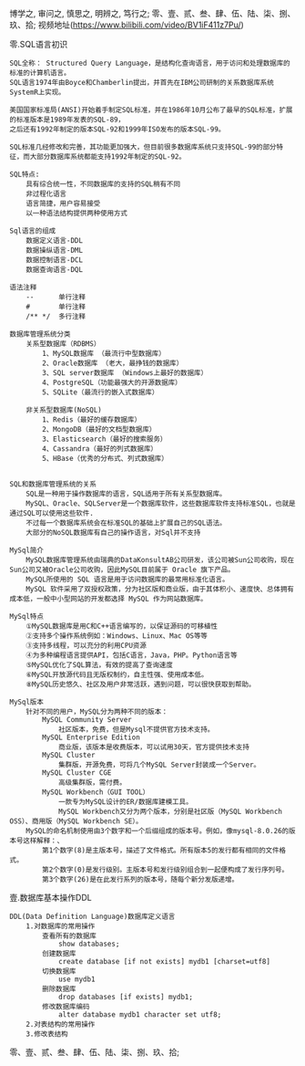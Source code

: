 博学之, 审问之, 慎思之, 明辨之, 笃行之;
零、壹、贰、叁、肆、伍、陆、柒、捌、玖、拾;
视频地址(https://www.bilibili.com/video/BV1iF411z7Pu/)


零.SQL语言初识

    SQL全称： Structured Query Language，是结构化查询语言，用于访问和处理数据库的标准的计算机语言。
    SQL语言1974年由Boyce和Chamberlin提出，并首先在IBM公司研制的关系数据库系统SystemR上实现。

    美国国家标准局(ANSI)开始着手制定SQL标准，并在1986年10月公布了最早的SQL标准，扩展的标准版本是1989年发表的SQL-89，
    之后还有1992年制定的版本SQL-92和1999年ISO发布的版本SQL-99。

    SQL标准几经修改和完善，其功能更加强大，但目前很多数据库系统只支持SQL-99的部分特征，而大部分数据库系统都能支持1992年制定的SQL-92。

    SQL特点:
        具有综合统一性，不同数据库的支持的SQL稍有不同
        非过程化语言
        语言简捷，用户容易接受
        以一种语法结构提供两种使用方式

    Sql语言的组成
        数据定义语言-DDL
        数据操纵语言-DML
        数据控制语言-DCL
        数据查询语言-DQL

    语法注释
        --      单行注释
        #       单行注释
        /** */  多行注释
    
    数据库管理系统分类
        关系型数据库（RDBMS）
            1、MySQL数据库 （最流行中型数据库）
            2、Oracle数据库 （老大，最挣钱的数据库）
            3、SQL server数据库 （Windows上最好的数据库）
            4、PostgreSQL（功能最强大的开源数据库）
            5、SQLite（最流行的嵌入式数据库）

        非关系型数据库(NoSQL)
            1、Redis（最好的缓存数据库）
            2、MongoDB（最好的文档型数据库）
            3、Elasticsearch（最好的搜索服务）
            4、Cassandra（最好的列式数据库）
            5、HBase（优秀的分布式、列式数据库）


    SQL和数据库管理系统的关系
        SQL是一种用于操作数据库的语言，SQL适用于所有关系型数据库。
        MySQL、Oracle、SQLServer是一个数据库软件，这些数据库软件支持标准SQL，也就是通过SQL可以使用这些软件.
        不过每一个数据库系统会在标准SQL的基础上扩展自己的SQL语法。
        大部分的NoSQL数据库有自己的操作语言，对Sql并不支持

    MySql简介
        MySQL数据库管理系统由瑞典的DataKonsultAB公司研发，该公司被Sun公司收购，现在Sun公司又被Oracle公司收购，因此MySQL目前属于 Oracle 旗下产品。
        MySQL所使用的 SQL 语言是用于访问数据库的最常用标准化语言。
        MySQL 软件采用了双授权政策，分为社区版和商业版，由于其体积小、速度快、总体拥有成本低，一般中小型网站的开发都选择 MySQL 作为网站数据库。

    MySql特点
        ①MySQL数据库是用C和C++语言编写的，以保证源码的可移植性
        ②支持多个操作系统例如：Windows、Linux、Mac OS等等
        ③支持多线程，可以充分的利用CPU资源
        ④为多种编程语言提供API，包括C语言，Java，PHP。Python语言等
        ⑤MySQL优化了SQL算法，有效的提高了查询速度
        ⑥MySQL开放源代码且无版权制约，自主性强、使用成本低。
        ⑧MySQL历史悠久、社区及用户非常活跃，遇到问题，可以很快获取到帮助。

    MySql版本
        针对不同的用户，MySQL分为两种不同的版本：
            MySQL Community Server
                社区版本，免费，但是Mysql不提供官方技术支持。
            MySQL Enterprise Edition
                商业版，该版本是收费版本，可以试用30天，官方提供技术支持
            MySQL Cluster 
                集群版，开源免费，可将几个MySQL Server封装成一个Server。
            MySQL Cluster CGE 
                高级集群版，需付费。
            MySQL Workbench（GUI TOOL）
                一款专为MySQL设计的ER/数据库建模工具。
                MySQL Workbench又分为两个版本，分别是社区版（MySQL Workbench OSS）、商用版（MySQL Workbench SE）。
        MySQL的命名机制使用由3个数字和一个后缀组成的版本号。例如，像mysql-8.0.26的版本号这样解释：、
            第1个数字(8)是主版本号，描述了文件格式。所有版本5的发行都有相同的文件格式。
            第2个数字(0)是发行级别。主版本号和发行级别组合到一起便构成了发行序列号。
            第3个数字(26)是在此发行系列的版本号，随每个新分发版递增。




壹.数据库基本操作DDL

    DDL(Data Definition Language)数据库定义语言
        1.对数据库的常用操作
            查看所有的数据库
                show databases;
            创建数据库
                create database [if not exists] mydb1 [charset=utf8]
            切换数据库
                use mydb1
            删除数据库
                drop databases [if exists] mydb1;
            修改数据库编码
                alter database mydb1 character set utf8;
        2.对表结构的常用操作
        3.修改表结构



    











零、壹、贰、叁、肆、伍、陆、柒、捌、玖、拾;